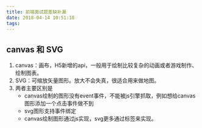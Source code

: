 ```yaml
---
title: 前端面试题差缺补漏
date: 2018-04-14 10:51:18
tags:
---
```


## canvas 和 SVG

1. canvas：画布，H5新增的api，一般用于绘制比较复杂的动画或者游戏制作、绘制图表。
2. SVG：可缩放矢量图形。放大不会失真，很适合用来做地图。
3. 两者主要区别是
   - canvas绘制的图形没有event事件，不能被js引擎抓取，例如想给canvas图形添加一个点击事件做不到
   - svg图形支持事件绑定
   - canvas绘制图形通过js实现，svg更多通过标签来实现。